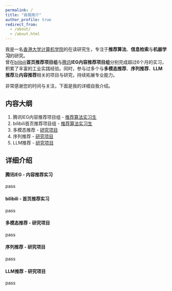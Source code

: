 ```yaml
---
permalink: /
title: "自我简介"
author_profile: true
redirect_from: 
  - /about/
  - /about.html
---
```


我是一名<a href="http://www.cds.hku.hk" target="_blank">香港大学计算机学院</a>的在读研究生，专注于**推荐算法**、**信息检索**与**机器学习**的研究。  
曾在<a href="http://www.bilibili.com" target="_blank">bilibili</a>**首页推荐项目组**与<a href="https://www.tencent.com/zh-cn/" target="_blank">腾讯</a>**IEG内容推荐项目组**分别完成超过6个月的实习，积累了丰富的工业实践经验。同时，参与过多个与**多模态推荐**、**序列推荐**、**LLM推荐**及**内容推荐**相关的项目与研究，持续拓展专业能力。  

非常感谢您的时间与关注，下面是我的详细自我介绍。

## 内容大纲
1. 腾讯IEG内容推荐项目组 - [推荐算法实习生](#jump1)
2. bilibili首页推荐项目组 - [推荐算法实习生](#jump2)
3. 多模态推荐 - [研究项目](#jump3)
4. 序列推荐 - [研究项目](#jump4)
5. LLM推荐 - [研究项目](#jump5)


## 详细介绍
#### <span id="jump1">腾讯IEG - 内容推荐实习</span>
pass


#### <span id="jump2">bilibili - 首页推荐实习</span>
pass


#### <span id="jump3">多模态推荐 - 研究项目</span>
pass


#### <span id="jump4">序列推荐 - 研究项目</span>
pass


#### <span id="jump5">LLM推荐 - 研究项目</span>
pass

